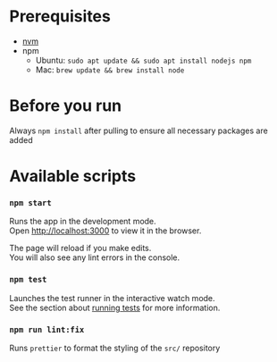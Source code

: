 # Prerequisites
* [nvm](https://github.com/nvm-sh/nvm)
* npm
  * Ubuntu: `sudo apt update && sudo apt install nodejs npm`
  * Mac: `brew update && brew install node`

# Before you run
Always `npm install` after pulling to ensure all necessary packages are added

# Available scripts
### `npm start`

Runs the app in the development mode.\
Open [http://localhost:3000](http://localhost:3000) to view it in the browser.

The page will reload if you make edits.\
You will also see any lint errors in the console.

### `npm test`

Launches the test runner in the interactive watch mode.\
See the section about [running tests](https://facebook.github.io/create-react-app/docs/running-tests) for more information.

### `npm run lint:fix`

Runs `prettier` to format the styling of the `src/` repository
